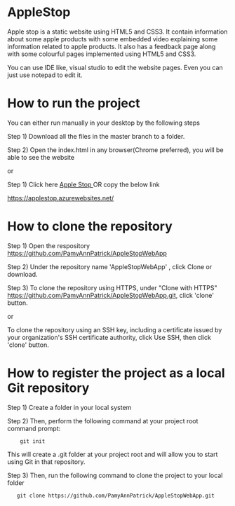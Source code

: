 # AppleStop


Apple stop is a static website using HTML5 and CSS3. It contain information about some apple products with some embedded video explaining some information related to apple products. It also has a feedback page along with some colourful pages implemented using HTML5 and CSS3. 


You can use IDE like, visual studio to edit the website pages. Even you can just use notepad to edit it.


# How to run the project


You can either run manually in your desktop by the following steps


Step 1) Download all the files in the master branch to a folder.

Step 2) Open the index.html in any browser(Chrome preferred), you will be able to see the website

  or
              
Step 1) Click here <a href="https://applestop.azurewebsites.net" target="_blank" rel="noopener noreferrer"> Apple Stop </a> OR copy the below link


https://applestop.azurewebsites.net/

# How to clone the repository

Step 1) Open the respository https://github.com/PamyAnnPatrick/AppleStopWebApp


Step 2) Under the repository name 'AppleStopWebApp' , click Clone or download.


Step 3) To clone the repository using HTTPS, under "Clone with HTTPS" https://github.com/PamyAnnPatrick/AppleStopWebApp.git, click 'clone' button. 


   or


To clone the repository using an SSH key, including a certificate issued by your organization's SSH certificate authority, click Use SSH, then click 'clone' button.


# How to register the project as a local Git repository

Step 1) Create a folder in your local system

Step 2) Then, perform the following command at your project root command prompt:


        git init


This will create a .git folder at your project root and will allow you to start using Git in that repository.


Step 3) Then, run the following command to clone the project to your local folder


       git clone https://github.com/PamyAnnPatrick/AppleStopWebApp.git

